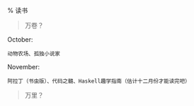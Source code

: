 % 读书

> 万卷？

October:

    动物农场、孤独小说家


November:

    阿拉丁（书虫版）、代码之髓、Haskell趣学指南（估计十二月份才能读完吧）



> 万里？